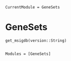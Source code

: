 ```@meta
CurrentModule = GeneSets
```

# GeneSets
```@docs
get_msigdb(version::String)
```


```@index
```

```@autodocs
Modules = [GeneSets]
```

